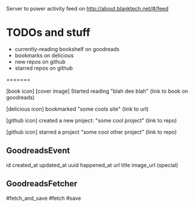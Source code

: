 Server to power activity feed on http://about.blanktech.net/#/feed

TODOs and stuff
=====

- currently-reading bookshelf on goodreads
- bookmarks on delicious
- new repos on github
- starred repos on github

=======

[book icon] [cover image] Started reading "blah dee blah" (link to book on goodreads)

[delicious icon] bookmarked "some cools site" (link to url)

[github icon] created a new project: "some cool project" (link to repo)

[github icon] starred a project "some cool other project" (link to repo)

GoodreadsEvent
--------------
id
created_at
updated_at
uuid
happened_at
url
title
image_url (special)

GoodreadsFetcher
-------------
#fetch_and_save
#fetch
#save
